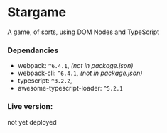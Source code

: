 # Stargame
A game, of sorts, using DOM Nodes and TypeScript

### Dependancies
- webpack:      `^6.4.1`, *(not in package.json)*
- webpack-cli:  `^6.4.1`, *(not in package.json)*
- typescript: `^3.2.2`,
- awesome-typescript-loader: `^5.2.1`

### Live version: 
not yet deployed
